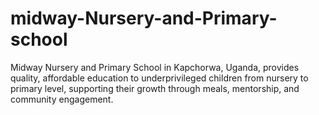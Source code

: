 # midway-Nursery-and-Primary-school
Midway Nursery and Primary School in Kapchorwa, Uganda, provides quality, affordable education to underprivileged children from nursery to primary level, supporting their growth through meals, mentorship, and community engagement.
